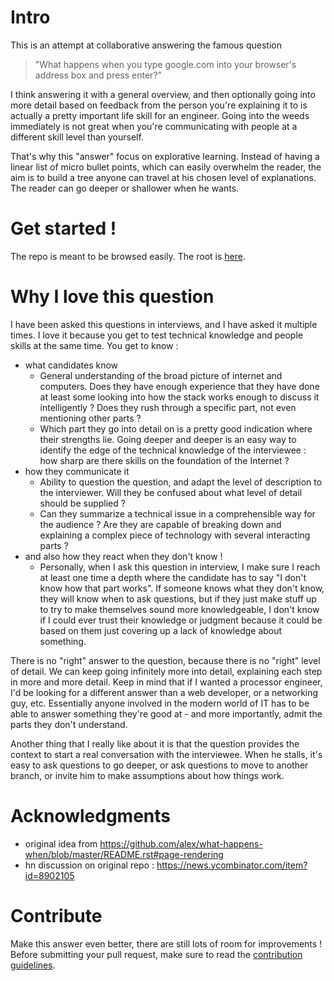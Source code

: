 # Intro

This is an attempt at collaborative answering the famous question

>"What happens when you type google.com into your browser's address box and press enter?"

I think answering it with a general overview, and then optionally going into more detail based on feedback from the person you're explaining it to is actually a pretty important life skill for an engineer. Going into the weeds immediately is not great when you're communicating with people at a different skill level than yourself.

That's why this "answer" focus on explorative learning. Instead of having a linear list of micro bullet points, which can easily overwhelm the reader, the aim is to build a tree anyone can travel at his chosen level of explanations. The reader can go deeper or shallower when he wants.


# Get started !

The repo is meant to be browsed easily. The root is [here](./root/).


# Why I love this question

I have been asked this questions in interviews, and I have asked it multiple times. I love it because you get to test technical knowledge and people skills at the same time. You get to know :

- what candidates know
  - General understanding of the broad picture of internet and computers. Does they have enough experience that they have done at least some looking into how the stack works enough to discuss it intelligently ? Does they rush through a specific part, not even mentioning other parts ?
  - Which part they go into detail on is a pretty good indication where their strengths lie. Going deeper and deeper is an easy way to identify the edge of the technical knowledge of the interviewee : how sharp are there skills on the foundation of the Internet ?
- how they communicate it
  - Ability to question the question, and adapt the level of description to the interviewer. Will they be confused about what level of detail should be supplied ?
  - Can they summarize a technical issue in a comprehensible way for the audience ?  Are they are capable of breaking down and explaining a complex piece of technology with several interacting parts ?
- and also how they react when they don't know !
  - Personally, when I ask this question in interview, I make sure I reach at least one time a depth where the candidate has to say "I don't know how that part works". If someone knows what they don't know, they will know when to ask questions, but if they just make stuff up to try to make themselves sound more knowledgeable, I don't know if I could ever trust their knowledge or judgment because it could be based on them just covering up a lack of knowledge about something.

There is no "right" answer to the question, because there is no "right" level of detail. We can keep going infinitely more into detail, explaining each step in more and more detail. Keep in mind that if I wanted a processor engineer, I'd be looking for a different answer than a web developer, or a networking guy, etc. Essentially anyone involved in the modern world of IT has to be able to answer something they're good at - and more importantly, admit the parts they don't understand.

Another thing that I really like about it is that the question provides the context to start a real conversation with the interviewee. When he stalls, it's easy to ask questions to go deeper, or ask questions to move to another branch, or invite him to make assumptions about how things work.


# Acknowledgments

- original idea from https://github.com/alex/what-happens-when/blob/master/README.rst#page-rendering
- hn discussion on original repo  : https://news.ycombinator.com/item?id=8902105


# Contribute

Make this answer even better, there are still lots of room for improvements ! Before submitting your pull request, make sure to read the [contribution guidelines](./CONTRIBUTING.md).
